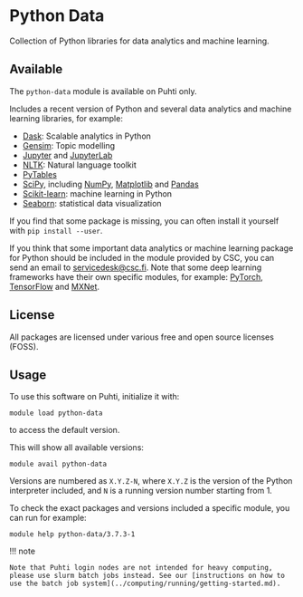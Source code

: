 # Python Data

Collection of Python libraries for data analytics and machine learning.

## Available

The `python-data` module is available on Puhti only.

Includes a recent version of Python and several data analytics and machine learning libraries, for example:

- [Dask](https://dask.org/): Scalable analytics in Python
- [Gensim](https://radimrehurek.com/gensim/): Topic modelling
- [Jupyter](https://jupyter.org/index.html) and [JupyterLab](https://jupyterlab.readthedocs.io/en/stable/)
- [NLTK](https://matplotlib.org/): Natural language toolkit
- [PyTables](http://www.pytables.org/)
- [SciPy](https://www.scipy.org/), including [NumPy](https://www.numpy.org/), [Matplotlib](https://matplotlib.org/) and [Pandas](https://pandas.pydata.org/)
- [Scikit-learn](https://scikit-learn.org/stable/): machine learning in Python
- [Seaborn](https://seaborn.pydata.org/): statistical data visualization

If you find that some package is missing, you can often install it yourself with `pip install --user`.

If you think that some important data analytics or machine learning package for Python should be included in the module provided by CSC, you can send an email to <servicedesk@csc.fi>.  Note that some deep learning frameworks have their own specific modules, for example: [PyTorch](pytorch.md), [TensorFlow](tensorflow.md) and [MXNet](mxnet.md).

## License

All packages are licensed under various free and open source licenses (FOSS).

## Usage

To use this software on Puhti, initialize it with:

```text
module load python-data
```

to access the default version.

This will show all available versions:

```text
module avail python-data
```

Versions are numbered as `X.Y.Z-N`, where `X.Y.Z` is the version of the Python interpreter included, and `N` is a running version number starting from 1.

To check the exact packages and versions included a specific module, you can run for example:

```text
module help python-data/3.7.3-1
```

!!! note 

    Note that Puhti login nodes are not intended for heavy computing, please use slurm batch jobs instead. See our [instructions on how to use the batch job system](../computing/running/getting-started.md).
